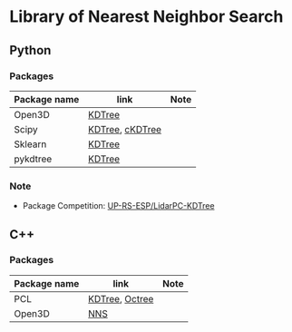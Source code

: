 # Library of Nearest Neighbor Search
## Python
### Packages
| Package name | link                                                                                                                                                                                                       | Note |
| ------------ | ---------------------------------------------------------------------------------------------------------------------------------------------------------------------------------------------------------- | ---- |
| Open3D       | [KDTree](http://www.open3d.org/docs/release/tutorial/geometry/kdtree.html?highlight=nearest%20neighbor)                                                                                                    |      |
| Scipy        | [KDTree](https://docs.scipy.org/doc/scipy/reference/generated/scipy.spatial.KDTree.html), [cKDTree](https://docs.scipy.org/doc/scipy/reference/generated/scipy.spatial.cKDTree.html#scipy.spatial.cKDTree) |      |
| Sklearn      | [KDTree](https://scikit-learn.org/stable/modules/generated/sklearn.neighbors.KDTree.html)                                                                                                                  |      |
| pykdtree     | [KDTree](https://github.com/storpipfugl/pykdtree)                                                                                                                                                          |      |

### Note
- Package Competition: [UP-RS-ESP/LidarPC-KDTree](https://github.com/UP-RS-ESP/LidarPC-KDTree)

## C++
### Packages
| Package name | link                                                                                                                                                                                            | Note |
| ------------ | ----------------------------------------------------------------------------------------------------------------------------------------------------------------------------------------------- | ---- |
| PCL          | [KDTree](https://pcl.readthedocs.io/projects/tutorials/en/master/kdtree_search.html#kdtree-search), [Octree](https://pcl.readthedocs.io/projects/tutorials/en/master/octree.html#octree-search) |      |
| Open3D       | [NNS](http://www.open3d.org/docs/0.12.0/cpp_api/namespaceopen3d_1_1core_1_1nns.html)                                                                                                            |      |
